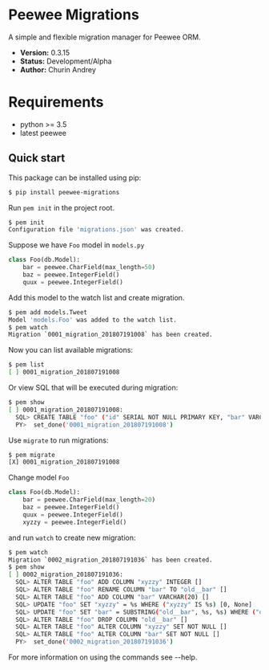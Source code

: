# Peewee Migrations

A simple and flexible migration manager for Peewee ORM.

* **Version:** 0.3.15
* **Status:** Development/Alpha
* **Author:** Churin Andrey

# Requirements

* python >= 3.5
* latest peewee


## Quick start

This package can be installed using pip:

```bash
$ pip install peewee-migrations
```

Run `pem init` in the project root.

```bash
$ pem init
Configuration file 'migrations.json' was created.
```

Suppose we have `Foo` model in `models.py`

```python
class Foo(db.Model):
    bar = peewee.CharField(max_length=50)
    baz = peewee.IntegerField()
    quux = peewee.IntegerField()
```

Add this model to the watch list and create migration.

```bash
$ pem add models.Tweet
Model 'models.Foo' was added to the watch list.
$ pem watch
Migration `0001_migration_201807191008` has been created.
```

Now you can list available migrations:

```bash
$ pem list
[ ] 0001_migration_201807191008
```

Or view SQL that will be executed during migration:

```bash
$ pem show
[ ] 0001_migration_201807191008:
  SQL> CREATE TABLE "foo" ("id" SERIAL NOT NULL PRIMARY KEY, "bar" VARCHAR(50) NOT NULL, "baz" INTEGER NOT NULL, "quux" INTEGER NOT NULL) []
  PY>  set_done('0001_migration_201807191008')
```

Use `migrate` to run migrations:

```bash
$ pem migrate
[X] 0001_migration_201807191008
```

Change model `Foo`

```python
class Foo(db.Model):
    bar = peewee.CharField(max_length=20)
    baz = peewee.IntegerField()
    quux = peewee.IntegerField()
    xyzzy = peewee.IntegerField()
```

and run `watch` to create new migration:

```bash
$ pem watch
Migration `0002_migration_201807191036` has been created.
$ pem show
[ ] 0002_migration_201807191036:
  SQL> ALTER TABLE "foo" ADD COLUMN "xyzzy" INTEGER []
  SQL> ALTER TABLE "foo" RENAME COLUMN "bar" TO "old__bar" []
  SQL> ALTER TABLE "foo" ADD COLUMN "bar" VARCHAR(20) []
  SQL> UPDATE "foo" SET "xyzzy" = %s WHERE ("xyzzy" IS %s) [0, None]
  SQL> UPDATE "foo" SET "bar" = SUBSTRING("old__bar", %s, %s) WHERE ("old__bar" IS NOT %s) [1, 20, None]
  SQL> ALTER TABLE "foo" DROP COLUMN "old__bar" []
  SQL> ALTER TABLE "foo" ALTER COLUMN "xyzzy" SET NOT NULL []
  SQL> ALTER TABLE "foo" ALTER COLUMN "bar" SET NOT NULL []
  PY>  set_done('0002_migration_201807191036')
```

For more information on using the commands see --help.

